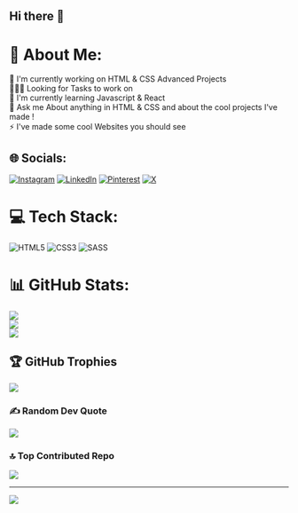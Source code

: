 ## Hi there 👋

# 💫 About Me:
🔭 I'm currently working on HTML & CSS Advanced Projects<br>🧑‍🤝‍🧑 Looking for Tasks to work on<br>🌱 I'm currently learning Javascript & React<br>💬 Ask me About anything in HTML & CSS and about the cool projects I've made !<br>⚡ I've made some cool Websites you should see


## 🌐 Socials:
[![Instagram](https://img.shields.io/badge/Instagram-%23E4405F.svg?logo=Instagram&logoColor=white)](https://instagram.com/7z.karam) [![LinkedIn](https://img.shields.io/badge/LinkedIn-%230077B5.svg?logo=linkedin&logoColor=white)](https://linkedin.com/in/زيَـاد-Zeyad) [![Pinterest](https://img.shields.io/badge/Pinterest-%23E60023.svg?logo=Pinterest&logoColor=white)](https://pinterest.com/zeyadseif77) [![X](https://img.shields.io/badge/X-black.svg?logo=X&logoColor=white)](https://x.com/@GaaN63537455) 

# 💻 Tech Stack:
![HTML5](https://img.shields.io/badge/html5-%23E34F26.svg?style=for-the-badge&logo=html5&logoColor=white) ![CSS3](https://img.shields.io/badge/css3-%231572B6.svg?style=for-the-badge&logo=css3&logoColor=white) ![SASS](https://img.shields.io/badge/SASS-hotpink.svg?style=for-the-badge&logo=SASS&logoColor=white)
# 📊 GitHub Stats:
![](https://github-readme-stats.vercel.app/api?username=ZeyadKaram&theme=radical&hide_border=false&include_all_commits=true&count_private=true)<br/>
![](https://github-readme-streak-stats.herokuapp.com/?user=ZeyadKaram&theme=radical&hide_border=false)<br/>
![](https://github-readme-stats.vercel.app/api/top-langs/?username=ZeyadKaram&theme=radical&hide_border=false&include_all_commits=true&count_private=true&layout=compact)

## 🏆 GitHub Trophies
![](https://github-profile-trophy.vercel.app/?username=ZeyadKaram&theme=radical&no-frame=false&no-bg=true&margin-w=4)

### ✍️ Random Dev Quote
![](https://quotes-github-readme.vercel.app/api?type=horizontal&theme=radical)

### 🔝 Top Contributed Repo
![](https://github-contributor-stats.vercel.app/api?username=ZeyadKaram&limit=5&theme=dark&combine_all_yearly_contributions=true)

---
[![](https://visitcount.itsvg.in/api?id=ZeyadKaram&icon=6&color=0)](https://visitcount.itsvg.in)

<!-- Proudly created with GPRM ( https://gprm.itsvg.in ) -->
